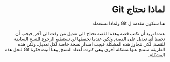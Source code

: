 <div dir="rtl">

# لماذا نحتاج Git
هنا ستكون مقدمة ل Git ولماذا نستعمله

عندما نريد أن نكتب قصة وهذه القصة تحتاج الى تعديل من وقت الى آخر, فيجب أن نحفظ أي تعديل على القصة, ولكن عندما نحفظها لن نستطيع الرجوع للنسخ السابقة للقصة, لكي نتجاوز هذه المشكلة فيجب اصدار نسخة خاصة لكل تعديل.
ولكن هذه الطريقة ستنتج عنها مشكلة أخرى وهي كثرت أعداد النسخ, وهنا أتيت فكرة Git لتحل هذه المشكلة.

</div>